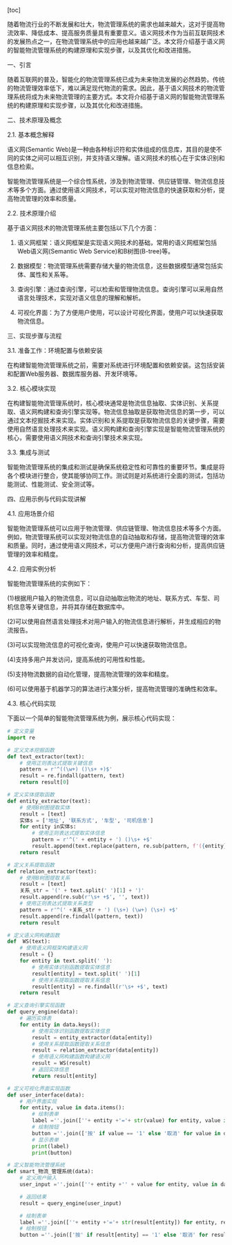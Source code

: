 
[toc]                    
                
                
随着物流行业的不断发展和壮大，物流管理系统的需求也越来越大，这对于提高物流效率、降低成本、提高服务质量具有重要意义。语义网技术作为当前互联网技术的发展热点之一，在物流管理系统中的应用也越来越广泛。本文将介绍基于语义网的智能物流管理系统的构建原理和实现步骤，以及其优化和改进措施。

一、引言

随着互联网的普及，智能化的物流管理系统已成为未来物流发展的必然趋势。传统的物流管理效率低下，难以满足现代物流的需求。因此，基于语义网技术的物流管理系统将成为未来物流管理的主要方式。本文将介绍基于语义网的智能物流管理系统的构建原理和实现步骤，以及其优化和改进措施。

二、技术原理及概念

2.1. 基本概念解释

语义网(Semantic Web)是一种由各种标识符和实体组成的信息库，其目的是使不同的实体之间可以相互识别，并支持语义理解。语义网技术的核心在于实体识别和信息检索。

智能物流管理系统是一个综合性系统，涉及到物流管理、供应链管理、物流信息技术等多个方面。通过使用语义网技术，可以实现对物流信息的快速获取和分析，提高物流管理的效率和质量。

2.2. 技术原理介绍

基于语义网技术的物流管理系统主要包括以下几个方面：

1. 语义网框架：语义网框架是实现语义网技术的基础，常用的语义网框架包括Web语义网(Semantic Web Service)和B树图(B-tree)等。

2. 数据模型：物流管理系统需要存储大量的物流信息，这些数据模型通常包括实体、属性和关系等。

3. 查询引擎：通过查询引擎，可以检索和管理物流信息。查询引擎可以采用自然语言处理技术，实现对语义信息的理解和解析。

4. 可视化界面：为了方便用户使用，可以设计可视化界面，使用户可以快速获取物流信息。

三、实现步骤与流程

3.1. 准备工作：环境配置与依赖安装

在构建智能物流管理系统之前，需要对系统进行环境配置和依赖安装。这包括安装和配置Web服务器、数据库服务器、开发环境等。

3.2. 核心模块实现

在构建智能物流管理系统时，核心模块通常是物流信息抽取、实体识别、关系提取、语义网构建和查询引擎实现等。物流信息抽取是获取物流信息的第一步，可以通过文本挖掘技术来实现。实体识别和关系提取是获取物流信息的关键步骤，需要使用自然语言处理技术来实现。语义网构建和查询引擎实现是智能物流管理系统的核心，需要使用语义网技术和查询引擎技术来实现。

3.3. 集成与测试

智能物流管理系统的集成和测试是确保系统稳定性和可靠性的重要环节。集成是将各个模块进行整合，使其能够协同工作。测试则是对系统进行全面的测试，包括功能测试、性能测试、安全测试等。

四、应用示例与代码实现讲解

4.1. 应用场景介绍

智能物流管理系统可以应用于物流管理、供应链管理、物流信息技术等多个方面。例如，物流管理系统可以实现对物流信息的自动抽取和存储，提高物流管理的效率和质量。同时，通过使用语义网技术，可以方便用户进行查询和分析，提高供应链管理的效率和精度。

4.2. 应用实例分析

智能物流管理系统的实例如下：

(1)根据用户输入的物流信息，可以自动抽取出物流的地址、联系方式、车型、司机信息等关键信息，并将其存储在数据库中。

(2)可以使用自然语言处理技术对用户输入的物流信息进行解析，并生成相应的物流报告。

(3)可以实现物流信息的可视化查询，使用户可以快速获取物流信息。

(4)支持多用户并发访问，提高系统的可用性和性能。

(5)支持物流数据的自动化管理，提高物流管理的效率和精度。

(6)可以使用基于机器学习的算法进行决策分析，提高物流管理的准确性和效率。

4.3. 核心代码实现

下面以一个简单的智能物流管理系统为例，展示核心代码实现：

```python
# 定义变量
import re

# 定义文本挖掘函数
def text_extractor(text):
    # 使用正则表达式提取关键信息
    pattern = r'^((\w+) ()\s+ +)$'
    result = re.findall(pattern, text)
    return result[0]

# 定义实体提取函数
def entity_extractor(text):
    # 使用B树图提取实体
    result = [text]
    实体s = ['地址', '联系方式', '车型', '司机信息']
    for entity in实体s:
        # 使用正则表达式提取实体信息
        pattern = r'^(' + entity + ') ()\s+ +$'
        result.append(text.replace(pattern, re.sub(pattern, f'({entity})', text)))
    return result

# 定义关系提取函数
def relation_extractor(text):
    # 使用B树图提取关系
    result = [text]
    关系_str = '(' + text.split(' ')[1] + ')'
    result.append(re.sub(r'\s+ +$', '', text))
    # 使用正则表达式提取关系类型
    pattern = r'^(' +关系_str + ') (\s+) (\w+) (\s+) +$'
    result.append(re.findall(pattern, text))
    return result

# 定义语义网构建函数
def  WS(text):
    # 使用语义网框架构建语义网
    result = {}
    for entity in text.split(' '):
        # 使用实体识别函数提取实体信息
        result[entity] = text.split(' ')[1]
        # 使用关系提取函数提取关系信息
        result[entity] = re.findall(r'\s+ +$', text)
    return result

# 定义查询引擎实现函数
def query_engine(data):
    # 遍历实体表
    for entity in data.keys():
        # 使用实体识别函数提取实体信息
        result = entity_extractor(data[entity])
        # 使用关系提取函数提取关系信息
        result = relation_extractor(data[entity])
        # 使用语义网构建函数构建语义网
        result = WS(result)
        # 返回实体信息
        return result[entity]

# 定义可视化界面实现函数
def user_interface(data):
    # 用户界面实现
    for entity, value in data.items():
        # 绘制表单
        label =''.join([''+ entity +'='+ str(value) for entity, value in data.items()])
        # 绘制按钮
        button =''.join(['按' if value == '1' else '取消' for value in data.items()])
        # 显示表单
        print(label)
        print(button)

# 定义智能物流管理系统
def smart_物流_管理系统(data):
    # 定义用户输入
    user_input =''.join([''+ entity +'' + value for entity, value in data.items()])

    # 返回结果
    result = query_engine(user_input)

    # 绘制表单
    label =''.join([''+ entity +'='+ str(result[entity]) for entity, result in data.items()])
    # 绘制按钮
    button =''.join(['按' if result[entity] == '1' else '取消' for result

